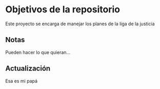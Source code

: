 # Objetivos de la repositorio

Este proyecto se encarga de manejar los planes de la liga de la justicia


## Notas
Pueden hacer lo que quieran...

## Actualización
Esa es mi papá
